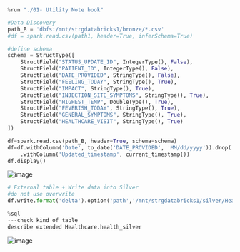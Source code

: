 ````python


%run "./01- Utility Note book"

#Data Discovery
path_B = 'dbfs:/mnt/strgdatabricks1/bronze/*.csv'
#df = spark.read.csv(path1, header=True, inferSchema=True)

#define schema
schema = StructType([
    StructField("STATUS_UPDATE_ID", IntegerType(), False),
    StructField("PATIENT_ID", IntegerType(), False),
    StructField("DATE_PROVIDED", StringType(), False),
    StructField("FEELING_TODAY", StringType(), True),
    StructField("IMPACT", StringType(), True),
    StructField("INJECTION_SITE_SYMPTOMS", StringType(), True),
    StructField("HIGHEST_TEMP", DoubleType(), True),
    StructField("FEVERISH_TODAY", StringType(), True),
    StructField("GENERAL_SYMPTOMS", StringType(), True),
    StructField("HEALTHCARE_VISIT", StringType(), True)
])

df=spark.read.csv(path_B, header=True, schema=schema)
df=df.withColumn('Date', to_date('DATE_PROVIDED', 'MM/dd/yyyy')).drop('DATE_PROVIDED')\
    .withColumn('Updated_timestamp', current_timestamp())
df.display()
````
![image](https://github.com/user-attachments/assets/eb6ec4b4-9d7c-4301-b6df-5715d0150dd8)


`````python
# External table + Write data into Silver
#do not use overwrite
df.write.format('delta').option('path','/mnt/strgdatabricks1/silver/Healthcare').saveAsTable('Healthcare_Silver.healthcare')

%sql
---check kind of table
describe extended Healthcare.health_silver
````````
![image](https://github.com/user-attachments/assets/725e7acb-ec42-489b-9199-6d9862876049)

```````

